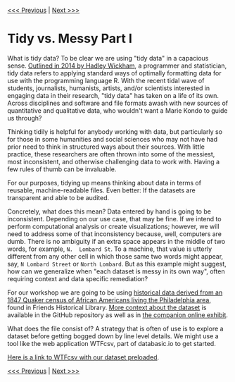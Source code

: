 [<<< Previous](working-with-data.md) | [Next >>>](introducing-openrefine.md)

# Tidy vs. Messy Part I

What is tidy data? To be clear we are using "tidy data" in a capacious sense. [Outlined in 2014 by Hadley Wickham](https://www.jstatsoft.org/article/view/v059i10/), a programmer and statistician, tidy data refers to applying standard ways of optimally formatting data for use with the programming language R. With the recent tidal wave of students, journalists, humanists, artists, and/or scientists interested in engaging data in their research, "tidy data" has taken on a life of its own. Across disciplines and software and file formats awash with new sources of quantitative and qualitative data, who wouldn't want a Marie Kondo to guide us through?

Thinking tidily is helpful for anybody working with data, but particularly so for those in some humanities and social sciences who may not have had prior need to think in structured ways about their sources. With little practice, these researchers are often thrown into some of the messiest, most inconsistent, and otherwise challenging data to work with. Having a few rules of thumb can be invaluable.

For our purposes, tidying up means thinking about data in terms of reusable, machine-readable files. Even better: If the datasets are transparent and able to be audited.

Concretely, what does this mean? Data entered by hand is going to be inconsistent. Depending on our use case, that may be fine. If we intend to perform computational analysis or create visualizations; however, we will need to address some of that inconsistency because, well, computers are dumb. There is no ambiguity if an extra space appears in the middle of two words, for example, `N.  Lombard St`. To a machine, that value is utterly different from any other cell in which those same two words might appear, say, `N Lombard Street` or `North Lombard`. But as this example might suggest, how can we generalize when "each dataset is messy in its own way", often requiring context and data specific remediation?

For our workshop we are going to be using [historical data derived from an 1847 Quaker census of African Americans living the Philadelphia area](https://raw.githubusercontent.com/swat-ds/datasets/main/1847census/sofaac-raw-export.csv), found in Friends Historical Library. [More context about the dataset](https://ds-pages.swarthmore.edu/paac/) is available in the GitHub repository as well as in [the companion online exhibit](https://ds-pages.swarthmore.edu/paac/).

What does the file consist of? A strategy that is often of use is to explore a dataset before getting bogged down by line level details. We might use a tool like the web application WTFcsv, part of databasic.io to get started.

[Here is a link to WTFcsv with our dataset preloaded](https://databasic.io/en/wtfcsv/results/62a34a53d16c580174355528).

[<<< Previous](working-with-data.md) | [Next >>>](introducing-openrefine.md)
